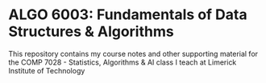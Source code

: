 # ALGO 6003: Fundamentals of Data Structures &amp; Algorithms

This repository contains my course notes and other supporting material for the COMP 7028 - Statistics, Algorithms & AI class I teach at Limerick Institute of Technology
